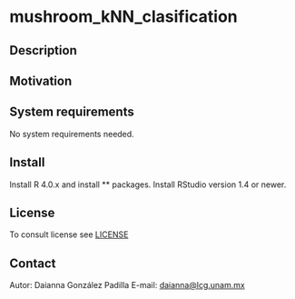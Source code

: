 # mushroom_kNN_clasification
## Description


## Motivation


## System requirements
No system requirements needed.

## Install
Install R 4.0.x and install ** packages.
Install RStudio version 1.4 or newer.

## License
To consult license see [LICENSE](LICENSE) 

## Contact
Autor: Daianna González Padilla 
E-mail: daianna@lcg.unam.mx
